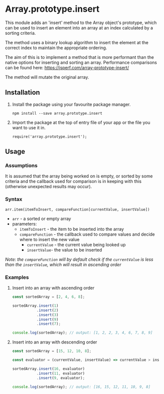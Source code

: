 # Array.prototype.insert
This module adds an 'insert' method to the Array object's prototype, which can be used to insert an element into an array at an index calculated by a sorting criteria.

The method uses a binary lookup algorithm to insert the element at the correct index to maintain the appropriate ordering.

The aim of this is to implement a method that is more performant than the native options for inserting and sorting an array. Performance comparisons can be found here:
https://jsperf.com/array-prototype-insert/

The method will mutate the original array.

## Installation

1. Install the package using your favourite package manager.

     `npm install --save array.prototype.insert`

2. Import the package at the top of entry file of your app or the file you want to use it in.

    ```require('array.prototype.insert');```

## Usage

### Assumptions
It is assumed that the array being worked on is empty, or sorted by some criteria and the callback used for comparison is in keeping with this (otherwise unexpected results may occur).

### Syntax
```arr.item(itemToInsert, compareFunction[currentValue, insertValue])```

- `arr` - a sorted or empty array
- parameters:
    - `itemToInsert` - the item to be inserted into the array
    - `compareFunction` - the callback used to compare values and decide where to insert the new value
        - `currentValue` - the current value being looked up
        - `insertValue`- the value to be inserted
        
*Note: the `compareFunction` will by default check if the `currentValue` is less than the `insertValue`, which will result in ascending order*

### Examples
1. Insert into an array with ascending order

    ```javascript
    const sortedArray = [2, 4, 6, 8];
    
    sortedArray.insert(1)
               .insert(2)
               .insert(3)
               .insert(9)
               .insert(7);
    
    console.log(sortedArray); // output: [1, 2, 2, 3, 4, 6, 7, 8, 9]
    ```
2. Insert into an array with descending order

    ```javascript
    const sortedArray = [15, 12, 10, 8];
    
    const evaluator = (currentValue, insertValue) => currentValue > insertValue;
    
    sortedArray.insert(16, evaluator)
               .insert(11, evaluator)
               .insert(9, evaluator);
    
    console.log(sortedArray); // output: [16, 15, 12, 11, 10, 9, 8]
    ```
